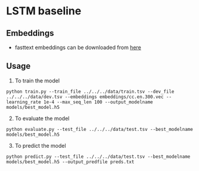 # LSTM baseline

## Embeddings

* fasttext embeddings can be downloaded from [here](https://dl.fbaipublicfiles.com/fasttext/vectors-crawl/cc.en.300.vec.gz)

## Usage

1. To train the model

```
python train.py --train_file ../../../data/train.tsv --dev_file ../../../data/dev.tsv --embeddings embeddings/cc.en.300.vec --learning_rate 1e-4 --max_seq_len 100 --output_modelname models/best_model.h5
```

2. To evaluate the model

```
python evaluate.py --test_file ../../../data/test.tsv --best_modelname models/best_model.h5
```

3. To predict the model

```
python predict.py --test_file ../../../data/test.tsv --best_modelname models/best_model.h5 --output_predfile preds.txt
```
